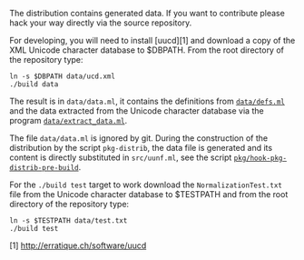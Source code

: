 The distribution contains generated data. If you want to contribute
please hack your way directly via the source repository.

For developing, you will need to install [uucd][1] and download a copy
of the XML Unicode character database to $DBPATH. From the root
directory of the repository type:

    ln -s $DBPATH data/ucd.xml
    ./build data

The result is in `data/data.ml`, it contains the definitions from
[`data/defs.ml`](data/defs.ml) and the data extracted from the Unicode
character database via the program
[`data/extract_data.ml`](data/extract_data.ml).

The file `data/data.ml` is ignored by git. During the construction of
the distribution by the script `pkg-distrib`, the data file is
generated and its content is directly substituted in `src/uunf.ml`,
see the script
[`pkg/hook-pkg-distrib-pre-build`](`pkg/hook-pkg-distrib-pre-build`).

For the `./build test` target to work download the
`NormalizationTest.txt` file from the Unicode character database to
$TESTPATH and from the root directory of the repository type:

    ln -s $TESTPATH data/test.txt
    ./build test


[1] http://erratique.ch/software/uucd
